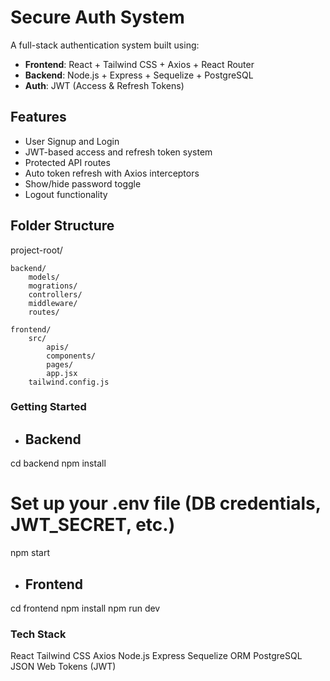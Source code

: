 # Secure Auth System

A full-stack authentication system built using:

- **Frontend**: React + Tailwind CSS + Axios + React Router
- **Backend**: Node.js + Express + Sequelize + PostgreSQL
- **Auth**: JWT (Access & Refresh Tokens)


## Features

- User Signup and Login
- JWT-based access and refresh token system
- Protected API routes
- Auto token refresh with Axios interceptors
- Show/hide password toggle
- Logout functionality

## Folder Structure

project-root/

    backend/
        models/
        mogrations/
        controllers/
        middleware/
        routes/

    frontend/
        src/
            apis/
            components/
            pages/
            app.jsx
        tailwind.config.js  

### Getting Started

- ## Backend
cd backend
npm install
# Set up your .env file (DB credentials, JWT_SECRET, etc.)
npm start

- ## Frontend
cd frontend
npm install
npm run dev

### Tech Stack
React
Tailwind CSS
Axios
Node.js
Express
Sequelize ORM
PostgreSQL
JSON Web Tokens (JWT)

